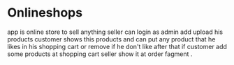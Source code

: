 # Onlineshops
app is online store to sell anything
seller can login as admin add upload his products 
customer shows  this products and can put any product 
that he likes in his shopping cart or remove if he don't like after that 
if customer add some products at shopping cart seller show it at order fagment .
